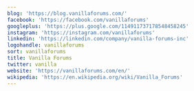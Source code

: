 ```yaml
---
blog: 'https://blog.vanillaforums.com/'
facebook: 'https://facebook.com/vanillaforums'
googleplus: 'https://plus.google.com/114911737178548458245'
instagram: 'https://instagram.com/vanillaforums'
linkedin: 'https://linkedin.com/company/vanilla-forums-inc'
logohandle: vanillaforums
sort: vanillaforums
title: Vanilla Forums
twitter: vanilla
website: 'https://vanillaforums.com/en/'
wikipedia: 'https://en.wikipedia.org/wiki/Vanilla_Forums'
---
```

